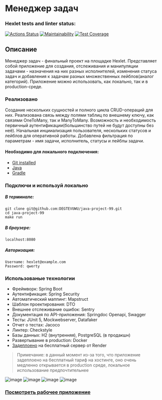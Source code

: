 # Менеджер задач #

### Hexlet tests and linter status:
[![Actions Status](https://github.com/DEGTEVUWU/java-project-99/actions/workflows/hexlet-check.yml/badge.svg)](https://github.com/DEGTEVUWU/java-project-99/actions)
[![Maintainability](https://api.codeclimate.com/v1/badges/5229ff137204bd4e7bf7/maintainability)](https://codeclimate.com/github/DEGTEVUWU/java-project-99/maintainability)
[![Test Coverage](https://api.codeclimate.com/v1/badges/5229ff137204bd4e7bf7/test_coverage)](https://codeclimate.com/github/DEGTEVUWU/java-project-99/test_coverage)

## Описание ##

Менеджер задач - финальный проект на площадке Hexlet.
Представляет собой приложение для создания, отслеживания и манипуляции задачами - назначения на них разных исполнителей, изменения статуса задач и добавления к задачам разных множественных лейблов(аналог категорий).
Приложение можно использовать, как локально, так и в production-среде. 

### Реализовано ###

Создание нескольких сущностей и полного цикла CRUD-операций для них.
Реализована связь между полями таблиц по внешнему ключу, как связями OneToMany, так и ManyToMany.
Возможность и необходимость первичный аутентификации(большинство путей не будут доступны без неё).
Начальная инцииализация пользователя, нескольких статусов и лейблов для оперативной работы.
Добавлена фильтрация по параметрам - имя задачи, исполнитель, статусы и лейблы задачи.

#### Необходимо для локального подключения: ####  
- [Git installed](https://git-scm.com/book/en/v2/Getting-Started-Installing-Git)  
- [Java](https://www.oracle.com/java/technologies/downloads)  
- [Gradle](https://gradle.org/install)

### Подключи и используй локально ###
##### В терминале: #####
```
git clone git@github.com:DEGTEVUWU/java-project-99.git
cd java-project-99
make run
```
##### В браузере: #####
```
localhost:8080
```
##### Авторизация: #####
```
Username: hexlet@example.com
Password: qwerty
```

### Использованые технологии ###
- Фреймворк: Spring Boot
- Аутентификация: Spring Security
- Автоматический маппинг: Mapstruct
- Шаблон проектирования: DTO
- Внешнее отслеживание ошибок: Sentry
- Документация по API-приложения: Springdoc Openapi, Swagger
- Тесты: JUnit 5, Mockwebserver, Datafaker
- Отчет о тестах: Jacoco
- Линтер: Checkstyle
- Базы данных: H2 (внутренняя), PostgreSQL (в продакшн)
- Развертывание в production: Docker
- [Задеплоено](https://java-project-99-qqou.onrender.com) на бесплатный сервер от Render
> Примечание: в данный момент из-за того, что приложение задеплоено на бесплатный тариф на хостинге, оно очень медленно открывается в production среде, локальное использование предпочтительнее 

![image](https://github.com/DEGTEVUWU/java-project-99/assets/148809450/4b1660f7-a80a-44f8-bb3d-739047af1336)
![image](https://github.com/DEGTEVUWU/java-project-99/assets/148809450/2774f884-8ca9-41e9-b7cf-c35185435801)
![image](https://github.com/DEGTEVUWU/java-project-99/assets/148809450/7580929b-e83e-4cd2-8182-6155f0b9a96e)
![image](https://github.com/DEGTEVUWU/java-project-99/assets/148809450/4b161331-beb5-4fe9-9f7c-e491a850ed8e)

### [Посмотреть рабочее приложение](https://java-project-99-qqou.onrender.com) ###
